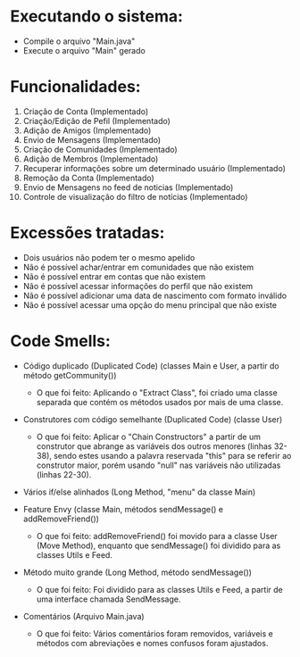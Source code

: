 # Executando o sistema:
- Compile o arquivo "Main.java"
- Execute o arquivo "Main" gerado

# Funcionalidades:

1) Criação de Conta (Implementado)
2) Criação/Edição de Pefil (Implementado)
3) Adição de Amigos (Implementado)
4) Envio de Mensagens (Implementado)
5) Criação de Comunidades (Implementado)
6) Adição de Membros (Implementado)
7) Recuperar informações sobre um determinado usuário (Implementado)
8) Remoção da Conta (Implementado)
9) Envio de Mensagens no feed de noticias (Implementado)
10) Controle de visualização do filtro de notícias (Implementado)

# Excessões tratadas:
- Dois usuários não podem ter o mesmo apelido
- Não é possível achar/entrar em comunidades que não existem
- Não é possível entrar em contas que não existem
- Não é possível acessar informações do perfil que não existem
- Não é possível adicionar uma data de nascimento com formato inválido
- Não é possível acessar uma opção do menu principal que não existe

# Code Smells:
- Código duplicado (Duplicated Code) (classes Main e User, a partir do método getCommunity())
  - O que foi feito: Aplicando o "Extract Class", foi criado uma classe separada que contém os métodos usados por mais de uma classe.
  
- Construtores com código semelhante (Duplicated Code) (classe User)
  - O que foi feito:
  Aplicar o "Chain Constructors" a partir de um construtor que abrange as variáveis dos outros menores (linhas 32-38), sendo estes usando a  palavra reservada "this" para se referir ao construtor maior, porém usando "null" nas variáveis não utilizadas (linhas 22-30).
- Vários if/else alinhados (Long Method, "menu" da classe Main)
- Feature Envy (classe Main, métodos sendMessage() e addRemoveFriend())
  - O que foi feito: addRemoveFriend() foi movido para a classe User (Move Method), enquanto que sendMessage() foi dividido para as classes Utils e Feed.
- Método muito grande (Long Method, método sendMessage())
  - O que foi feito: Foi dividido para as classes Utils e Feed, a partir de uma interface chamada SendMessage. 
- Comentários (Arquivo Main.java)
  - O que foi feito: Vários comentários foram removidos, variáveis e métodos com abreviações e nomes confusos foram ajustados.
